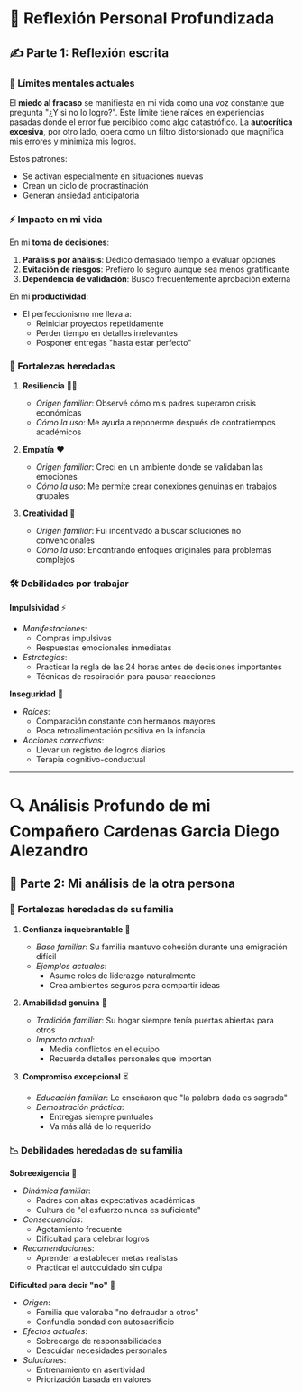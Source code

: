 # 📝 Reflexión Personal Profundizada

## ✍️ Parte 1: Reflexión escrita  

### 🧠 Límites mentales actuales  
El **miedo al fracaso** se manifiesta en mi vida como una voz constante que pregunta "¿Y si no lo logro?". Este límite tiene raíces en experiencias pasadas donde el error fue percibido como algo catastrófico. La **autocrítica excesiva**, por otro lado, opera como un filtro distorsionado que magnifica mis errores y minimiza mis logros.  

Estos patrones:  
- Se activan especialmente en situaciones nuevas  
- Crean un ciclo de procrastinación  
- Generan ansiedad anticipatoria  

### ⚡ Impacto en mi vida 
En mi **toma de decisiones**:  
1. **Parálisis por análisis**: Dedico demasiado tiempo a evaluar opciones  
2. **Evitación de riesgos**: Prefiero lo seguro aunque sea menos gratificante  
3. **Dependencia de validación**: Busco frecuentemente aprobación externa  

En mi **productividad**:  
- El perfeccionismo me lleva a:  
  - Reiniciar proyectos repetidamente  
  - Perder tiempo en detalles irrelevantes  
  - Posponer entregas "hasta estar perfecto"  

### 💪 Fortalezas heredadas  

1. **Resiliencia** 🏋️‍♂️  
   - *Origen familiar*: Observé cómo mis padres superaron crisis económicas  
   - *Cómo la uso*: Me ayuda a reponerme después de contratiempos académicos  

2. **Empatía** ❤️  
   - *Origen familiar*: Crecí en un ambiente donde se validaban las emociones  
   - *Cómo la uso*: Me permite crear conexiones genuinas en trabajos grupales  

3. **Creatividad** 🎨  
   - *Origen familiar*: Fui incentivado a buscar soluciones no convencionales  
   - *Cómo la uso*: Encontrando enfoques originales para problemas complejos  

### 🛠 Debilidades por trabajar  

**Impulsividad** ⚡  
- *Manifestaciones*:  
  - Compras impulsivas  
  - Respuestas emocionales inmediatas  
- *Estrategias*:  
  - Practicar la regla de las 24 horas antes de decisiones importantes  
  - Técnicas de respiración para pausar reacciones  

**Inseguridad** 🧩  
- *Raíces*:  
  - Comparación constante con hermanos mayores  
  - Poca retroalimentación positiva en la infancia  
- *Acciones correctivas*:  
  - Llevar un registro de logros diarios  
  - Terapia cognitivo-conductual  

---

# 🔍 Análisis Profundo de mi Compañero  Cardenas Garcia Diego Alezandro

## 💬 Parte 2: Mi análisis de la otra persona  

### 🌟 Fortalezas heredadas de su familia

1. **Confianza inquebrantable** 🤝  
   - *Base familiar*: Su familia mantuvo cohesión durante una emigración difícil  
   - *Ejemplos actuales*:  
     - Asume roles de liderazgo naturalmente  
     - Crea ambientes seguros para compartir ideas  

2. **Amabilidad genuina** 🌸  
   - *Tradición familiar*: Su hogar siempre tenía puertas abiertas para otros  
   - *Impacto actual*:  
     - Media conflictos en el equipo  
     - Recuerda detalles personales que importan  

3. **Compromiso excepcional** ⏳  
   - *Educación familiar*: Le enseñaron que "la palabra dada es sagrada"  
   - *Demostración práctica*:  
     - Entregas siempre puntuales  
     - Va más allá de lo requerido  

### 📉 Debilidades heredadas de su familia

**Sobreexigencia** 🎯  
- *Dinámica familiar*:  
  - Padres con altas expectativas académicas  
  - Cultura de "el esfuerzo nunca es suficiente"  
- *Consecuencias*:  
  - Agotamiento frecuente  
  - Dificultad para celebrar logros  
- *Recomendaciones*:  
  - Aprender a establecer metas realistas  
  - Practicar el autocuidado sin culpa  

**Dificultad para decir "no"** 🛑  
- *Origen*:  
  - Familia que valoraba "no defraudar a otros"  
  - Confundía bondad con autosacrificio  
- *Efectos actuales*:  
  - Sobrecarga de responsabilidades  
  - Descuidar necesidades personales  
- *Soluciones*:  
  - Entrenamiento en asertividad  
  - Priorización basada en valores  


